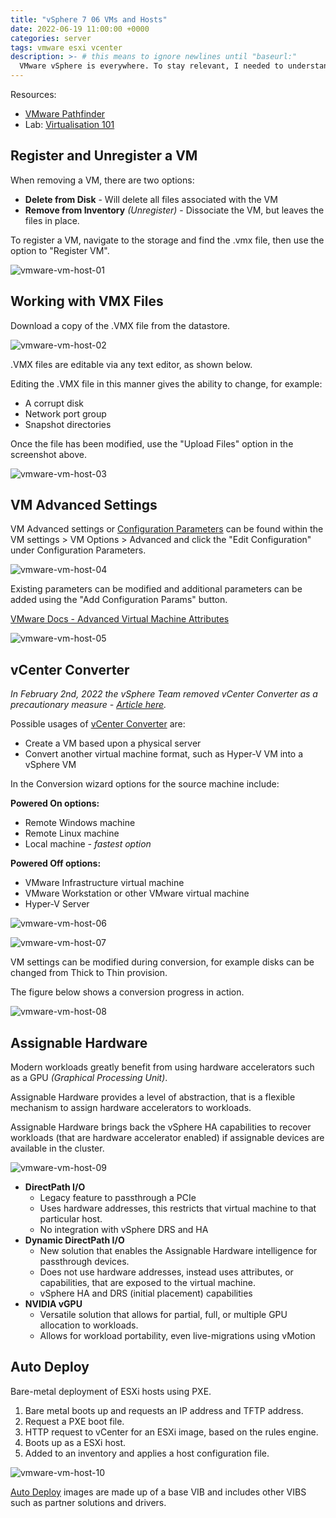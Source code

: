 ```yaml
---
title: "vSphere 7 06 VMs and Hosts"
date: 2022-06-19 11:00:00 +0000
categories: server
tags: vmware esxi vcenter
description: >- # this means to ignore newlines until "baseurl:"
  VMware vSphere is everywhere. To stay relevant, I needed to understand vSphere. I undertook a learning path, which discusses various topics for a vSphere 7 environment.
---
```


Resources:

* [VMware Pathfinder](https://pathfinder.vmware.com/v3/page/hands-on-labs?menu=overview)
* Lab: [Virtualisation 101](https://pathfinder.vmware.com/v3/activity/virtualization_101)

## Register and Unregister a VM

When removing a VM, there are two options:

* **Delete from Disk** - Will delete all files associated with the VM
* **Remove from Inventory** *(Unregister)* - Dissociate the VM, but leaves the files in place.

To register a VM, navigate to the storage and find the .vmx file, then use the option to "Register VM".

![vmware-vm-host-01](/assets/images/posts/vmware-vm-host-01.png)

## Working with VMX Files

Download a copy of the .VMX file from the datastore.

![vmware-vm-host-02](/assets/images/posts/vmware-vm-host-02.png)

.VMX files are editable via any text editor, as shown below.

Editing the .VMX file in this manner gives the ability to change, for example:

* A corrupt disk
* Network port group
* Snapshot directories

Once the file has been modified, use the "Upload Files" option in the screenshot above.

![vmware-vm-host-03](/assets/images/posts/vmware-vm-host-03.png)

## VM Advanced Settings

VM Advanced settings or [Configuration Parameters](https://docs.vmware.com/en/VMware-vSphere/7.0/com.vmware.vsphere.hostclient.doc/GUID-8C639077-FF16-4D5D-9A7A-E16902CE00C2.html) can be found within the VM settings > VM Options > Advanced and click the "Edit Configuration" under Configuration Parameters.

![vmware-vm-host-04](/assets/images/posts/vmware-vm-host-04.png)

Existing parameters can be modified and additional parameters can be added using the "Add Configuration Params" button.

[VMware Docs - Advanced Virtual Machine Attributes](https://docs.vmware.com/en/VMware-vSphere/7.0/com.vmware.vsphere.resmgmt.doc/GUID-F8C7EF4D-D023-4F54-A2AB-8CF840C10939.html)

![vmware-vm-host-05](/assets/images/posts/vmware-vm-host-05.png)

## vCenter Converter

*In February 2nd, 2022 the vSphere Team removed vCenter Converter as a precautionary measure - [Article here](https://blogs.vmware.com/vsphere/2022/02/vcenter-converter-unavailable-for-download.html).*

Possible usages of [vCenter Converter](https://docs.vmware.com/en/vCenter-Converter-Standalone/6.2/com.vmware.convsa.guide/GUID-D0C4114C-8A7C-42AE-AB72-A05E352CCCD2.html) are:

* Create a VM based upon a physical server
* Convert another virtual machine format, such as Hyper-V VM into a vSphere VM

In the Conversion wizard options for the source machine include:

**Powered On options:**

* Remote Windows machine
* Remote Linux machine
* Local machine *- fastest option*

**Powered Off options:**

* VMware Infrastructure virtual machine
* VMware Workstation or other VMware virtual machine
* Hyper-V Server

![vmware-vm-host-06](/assets/images/posts/vmware-vm-host-06.png)

![vmware-vm-host-07](/assets/images/posts/vmware-vm-host-07.png)

VM settings can be modified during conversion, for example disks can be changed from Thick to Thin provision.

The figure below shows a conversion progress in action.

![vmware-vm-host-08](/assets/images/posts/vmware-vm-host-08.png)

## Assignable Hardware

Modern workloads greatly benefit from using hardware accelerators such as a GPU *(Graphical Processing Unit)*.

Assignable Hardware provides a level of abstraction, that is a flexible mechanism to assign hardware accelerators to workloads.

Assignable Hardware brings back the vSphere HA capabilities to recover workloads (that are hardware accelerator enabled) if assignable devices are available in the cluster.

![vmware-vm-host-09](/assets/images/posts/vmware-vm-host-09.png)

* **DirectPath I/O**
  * Legacy feature to passthrough a PCIe
  * Uses hardware addresses, this restricts that virtual machine to that particular host.
  * No integration with vSphere DRS and HA
* **Dynamic DirectPath I/O**
  * New solution that enables the Assignable Hardware intelligence for passthrough devices.
  * Does not use hardware addresses, instead uses attributes, or capabilities, that are exposed to the virtual machine.
  * vSphere HA and DRS (initial placement) capabilities
* **NVIDIA vGPU**
  * Versatile solution that allows for partial, full, or multiple GPU allocation to workloads.
  * Allows for workload portability, even live-migrations using vMotion

## Auto Deploy

Bare-metal deployment of ESXi hosts using PXE.

1. Bare metal boots up and requests an IP address and TFTP address.
2. Request a PXE boot file.
3. HTTP request to vCenter for an ESXi image, based on the rules engine.
4. Boots up as a ESXi host.
5. Added to an inventory and applies a host configuration file.

![vmware-vm-host-10](/assets/images/posts/vmware-vm-host-10.png)

[Auto Deploy](https://docs.vmware.com/en/VMware-vSphere/7.0/com.vmware.esxi.install.doc/GUID-DC5D6EA2-2F17-4CB0-A0DB-C767F2BE2FBA.html) images are made up of a base VIB and includes other VIBS such as partner solutions and drivers.
